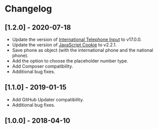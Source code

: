 # Changelog

## [1.2.0] - 2020-07-18

- Update the version of [International Telephone Input](https://github.com/jackocnr/intl-tel-input) to v17.0.0.
- Update the version of [JavaScript Cookie](https://github.com/js-cookie/js-cookie) to v2.2.1.
- Save phone as object (with the international phone and the national phone).
- Add the option to choose the placeholder number type.
- Add Composer compatibility.
- Additional bug fixes.

## [1.1.0] - 2019-01-15

- Add GitHub Updater compatibility.
- Additional bug fixes.

## [1.0.0] - 2018-04-10

